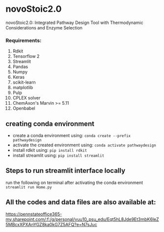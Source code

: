 # novoStoic2.0
novoStoic2.0: Integrated Pathway Design Tool with Thermodynamic Considerations and Enzyme Selection

### Requirements: 

1. Rdkit
2. Tensorflow 2
3. Streamlit
4. Pandas
5. Numpy
6. Keras
7. scikit-learn
8. matplotlib
9. Pulp
10. CPLEX solver
11. ChemAxon's Marvin >= 5.11
12. Openbabel


## creating conda environment
- create a conda environment using: `conda create --prefix pathwaydesign`
- activate the created environment using: `conda activate pathwaydesign`
- install rdkit using: `pip install rdkit` 
- install streamlit using: `pip install streamlit`

## Steps to run streamlit interface locally

run the following on terminal after activating the conda environment `streamlit run Home.py`

## All the codes and data files are also available at:
https://pennstateoffice365-my.sharepoint.com/:f:/g/personal/vuu10_psu_edu/Eqt5hL8Jde9Et3mbK6leZ5MBcxXPXAnYGZ8ka0kG7Z5AFQ?e=N7sJuc
